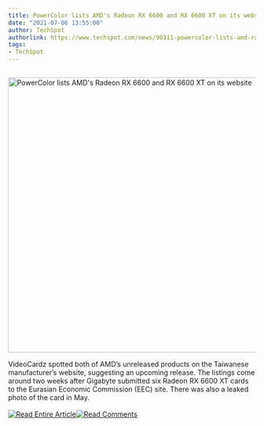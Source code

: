 ```yaml
---
title: PowerColor lists AMD's Radeon RX 6600 and RX 6600 XT on its website
date: "2021-07-06 13:55:00"
author: TechSpot
authorlink: https://www.techspot.com/news/90311-powercolor-lists-amd-radeon-rx-6600-rx-6600.html
tags:
- TechSpot
---
```

<a href="https://www.techspot.com/news/90311-powercolor-lists-amd-radeon-rx-6600-rx-6600.html" target="_blank"><img src="https://static.techspot.com/images2/news/ts3_thumbs/2021/06/2021-06-23-ts3_thumbs-d06.jpg" width="800" height="560" style="padding: 15px 0" title="PowerColor lists AMD's Radeon RX 6600 and RX 6600 XT on its website" /></a><br />VideoCardz spotted both of AMD’s unreleased products on the Taiwanese manufacturer’s website, suggesting an upcoming release. The listings come around two weeks after Gigabyte submitted six Radeon RX 6600 XT cards to the Eurasian Economic Commission (EEC) site. There was also a leaked photo of the card in May.<br /><br /><a href="https://www.techspot.com/news/90311-powercolor-lists-amd-radeon-rx-6600-rx-6600.html"><img src="https://static.techspot.com/images/rss/rss_buttons_01.png" border="0" alt="Read Entire Article" /></a><a href="https://www.techspot.com/news/90311-powercolor-lists-amd-radeon-rx-6600-rx-6600.html#comments"><img src="https://static.techspot.com/images/rss/rss_buttons_02.png" border="0" alt="Read Comments" /></a><br /><br />